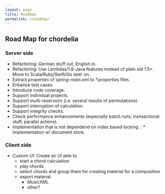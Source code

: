 ```yaml
---
layout: page
title: Roadmap
permalink: /roadmap/
---
```


<!-- Future plans, support needed! -->

## Road Map for chordelia

### Server side
  * Refactoring: German stuff out, English in.
  * Refactoring: Use Lambdas/1.8-Java features instead of plain old 1.5+. Move to Scala/Ruby/Swift/Go later on.
  * Extract properties of _spring-main.xml_ to _*.properties_ files.
  * Enhance test cases.
  * Introduce code coverage.
  * Support individual projects.
  * Support multi-reservoirs (i.e. several results of permutations).
  * Support interruption of calculation.
  * Support integrity checks.
  * Check performance enhancements (especially batch runs, transactional stuff, parallel actions).
  * Implementation that is not dependend on index based locking.
. * Implementation w/ document store.

### Client side
  * Custom UI: Create an UI able to
    * start a chord calculation
    * play chords
    * select chords and group them for creating material for a composition
    * export material
      * MusicXML
      * other?
